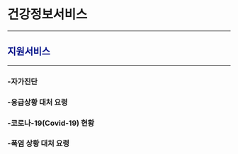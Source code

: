 # 건강정보서비스
______________________________________________


## <span style="color:#011189">지원서비스</span>
______________________________________________
### -자가진단
### -응급상황 대처 요령
### -코로나-19(Covid-19) 현황
### -폭염 상황 대처 요령




